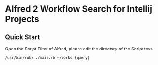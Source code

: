 # Alfred 2 Workflow Search for Intellij Projects

## Quick Start

Open the Script Filter of Alfred, please edit the directory of the Script text.

```bash
/usr/bin/ruby ./main.rb ~/works {query}
```
